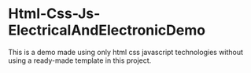 # Html-Css-Js-ElectricalAndElectronicDemo
This is a demo made using only html css javascript technologies without using a ready-made template in this project.
